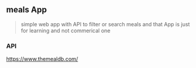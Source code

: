 ## meals App

> simple web app with API to filter or search meals and that App is just for learning and not commerical one

### API

https://www.themealdb.com/
